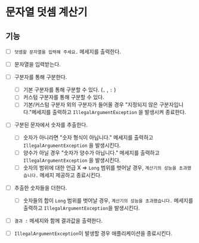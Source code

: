 # 문자열 덧셈 계산기

## 기능

- [ ]  `덧셈할 문자열을 입력해 주세요.` 메세지를 출력한다.
- [ ]  문자열을 입력받는다.
- [ ]  구분자를 통해 구분한다.
    - [ ]  기본 구분자를 통해 구분할 수 있다. (`,` , `:` )
    - [ ]  커스텀 구분자를 통해 구분할 수 있다.
    - [ ]  기본/커스텀 구분자 외의 구분자가 들어올 경우 "지정되지 않은 구분자입니다."메세지를 출력하고 `IllegalArgumentException` 을 발생시켜 종료한다.
- [ ]  구분된 문자에서 숫자를 추출한다.
    - [ ]  숫자가 아니라면 "숫자 형식이 아닙니다." 메세지를 출력하고 `IllegalArgumentException` 을 발생시킨다.
    - [ ]  양수가 아닐 경우 "숫자가 양수가 아닙니다." 메세지를 출력하고 `IllegalArgumentException` 을 발생시킨다.
    - [ ]  숫자의 범위에 대한 언급 X ⇒ `Long` 범위를 벗어날 경우, `계산기의 성능을 초과했습니다.` 메세지 제공하고 종료시킨다.

- [ ]  추출한 숫자들을 더한다.
    - [ ]  숫자들의 합이 `Long` 범위를 벗어날 경우, `계산기의 성능을 초과했습니다.` 메세지를 출력하고 `IllegalArgumentException`을 발생시킨다.
- [ ]  `결과 :`  메세지와 함께 결과값을 출력한다.
- [ ] `IllegalArgumentException`이 발생할 경우 애플리케이션을 종료시킨다.

